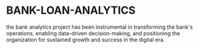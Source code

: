 # BANK-LOAN-ANALYTICS
the bank analytics project has been instrumental in transforming the bank's operations, enabling data-driven decision-making, and positioning the organization for sustained growth and success in the digital era.
